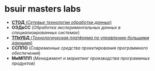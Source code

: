 # bsuir masters labs

- [**СТОД** (_Сетевые технологии обработки данных_)](https://github.com/Drapegnik/bsuir/tree/master/networks/tcp)
- **ОЭДвСС** (_Обработка экспериментальных данных в специализированных системах_)
- [**ТПпУБД** (_Технологическая платформа по управлению большими данными_)](https://github.com/Drapegnik/bsuir/tree/master/big-data/map-reduce)
- **ССППО** (_Современные средства проектирования программного обеспечения_)
- ​**МиМППП** (_Менеджмент и маркетинг производства программных продуктов_)

